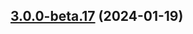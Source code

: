 ## [3.0.0-beta.17](https://github.com/rudderlabs/rudder-sdk-js/compare/@rudderstack/analytics-js-plugins@3.0.0-beta.16...@rudderstack/analytics-js-plugins@3.0.0-beta.17) (2024-01-19)

